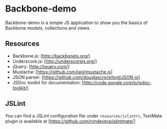Backbone-demo
=============
Backbone-demo is a simple JS application to show you the basics of Backbone models, collections and views.


Resources
---------
* Backbone.js: [http://backbonejs.org/]
* Underscore.js: [http://underscorejs.org/]
* jQuery: [http://jquery.com/]
* Mustache: [https://github.com/janl/mustache.js]
* JSON parser: [https://github.com/douglascrockford/JSON-js]
* JSDoc toolkit for documentation: [http://code.google.com/p/jsdoc-toolkit/]

JSLint
------
You can find a JSLint configuration file under `resources/jslintrc`, TextMate plugin is available at [https://github.com/rondevera/jslintmate/]